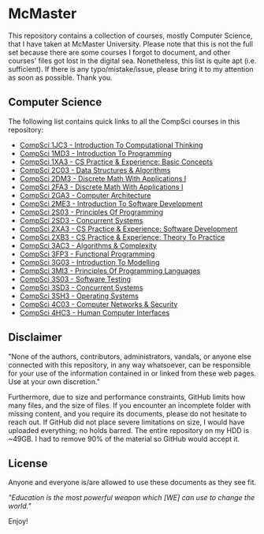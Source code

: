 # McMaster
This repository contains a collection of courses, mostly Computer Science, that I have taken at McMaster University. Please note that this is not the full set because there are some courses I forgot to document, and other courses' files got lost in the digital sea. Nonetheless, this list is quite apt (i.e. sufficient). If there is any typo/mistake/issue, please bring it to my attention as soon as possible. Thank you.

## Computer Science
The following list contains quick links to all the CompSci courses in this repository:
* [CompSci 1JC3 - Introduction To Computational Thinking](https://github.com/chowdhaj/McMaster/tree/main/My%20Courses/CompSci%201JC3)
* [CompSci 1MD3 - Introduction To Programming](https://github.com/chowdhaj/McMaster/tree/main/My%20Courses/CompSci%201MD3)
* [CompSci 1XA3 - CS Practice & Experience: Basic Concepts](https://github.com/chowdhaj/McMaster/tree/main/My%20Courses/CompSci%201XA3)
* [CompSci 2C03 - Data Structures & Algorithms](https://github.com/chowdhaj/McMaster/tree/main/My%20Courses/CompSci%202C03)
* [CompSci 2DM3 - Discrete Math With Applications I](https://github.com/chowdhaj/McMaster/tree/main/My%20Courses/CompSci%202DM3)
* [CompSci 2FA3 - Discrete Math With Applications I](https://github.com/chowdhaj/McMaster/tree/main/My%20Courses/CompSci%202FA3)
* [CompSci 2GA3 - Computer Architecture](https://github.com/chowdhaj/McMaster/tree/main/My%20Courses/CompSci%202GA3)
* [CompSci 2ME3 - Introduction To Software Development](https://github.com/chowdhaj/McMaster/tree/main/My%20Courses/CompSci%202ME3)
* [CompSci 2S03 - Principles Of Programming](https://github.com/chowdhaj/McMaster/tree/main/My%20Courses/CompSci%202S03)
* [CompSci 2SD3 - Concurrent Systems](https://github.com/chowdhaj/McMaster/tree/main/My%20Courses/CompSci%202SD3)
* [CompSci 2XA3 - CS Practice & Experience: Software Development](https://github.com/chowdhaj/McMaster/tree/main/My%20Courses/CompSci%202XA3)
* [CompSci 2XB3 - CS Practice & Experience: Theory To Practice](https://github.com/chowdhaj/McMaster/tree/main/My%20Courses/CompSci%202XB3)
* [CompSci 3AC3 - Algorithms & Complexity](https://github.com/chowdhaj/McMaster/tree/main/My%20Courses/CompSci%203AC3)
* [CompSci 3FP3 - Functional Programming](https://github.com/chowdhaj/McMaster/tree/main/My%20Courses/CompSci%203FP3)
* [CompSci 3G03 - Introduction To Modelling](https://github.com/chowdhaj/McMaster/tree/main/My%20Courses/CompSci%203G03)
* [CompSci 3MI3 - Principles Of Programming Languages](https://github.com/chowdhaj/McMaster/tree/main/My%20Courses/CompSci%203MI3)
* [CompSci 3S03 - Software Testing](https://github.com/chowdhaj/McMaster/tree/main/My%20Courses/CompSci%203S03)
* [CompSci 3SD3 - Concurrent Systems](https://github.com/chowdhaj/McMaster/tree/main/My%20Courses/CompSci%203SD3)
* [CompSci 3SH3 - Operating Systems](https://github.com/chowdhaj/McMaster/tree/main/My%20Courses/CompSci%203SH3)
* [CompSci 4C03 - Computer Networks & Security](https://github.com/chowdhaj/McMaster/tree/main/My%20Courses/CompSci%204C03)
* [CompSci 4HC3 - Human Computer Interfaces](https://github.com/chowdhaj/McMaster/tree/main/My%20Courses/CompSci%204HC3)

## Disclaimer
"None of the authors, contributors, administrators, vandals, or anyone else connected with this repository, in any way whatsoever, can be responsible for your use of the information contained in or linked from these web pages. Use at your own discretion."

Furthermore, due to size and performance constraints, GitHub limits how many files, and the size of files. If you encounter an incomplete folder with missing content, and you require its documents, please do not hesitate to reach out. If GitHub did not place severe limitations on size, I would have uploaded everything; no holds barred. The entire repository on my HDD is ~49GB. I had to remove 90% of the material so GitHub would accept it.

## License
Anyone and everyone is/are allowed to use these documents as they see fit.

*"Education is the most powerful weapon which [WE] can use to change the world."*

Enjoy!
